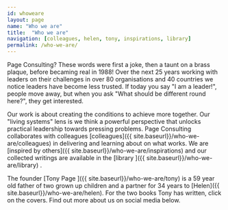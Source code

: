 ```yaml
---
id: whoweare
layout: page
name: "Who we are"
title:  "Who we are"
navigation: [colleagues, helen, tony, inspirations, library]
permalink: /who-we-are/
---
```


Page Consulting? These words were first a joke, then a taunt on a brass plaque, before becaming real in 1988! Over the next 25 years working with leaders on their challenges in over 80 organisations and 40 countries we notice leaders have become less trusted. If today you say "I am a leader!", people move away, but when you ask "What should be different round here?", they get interested. 

Our work is about creating the conditions to achieve more together. Our "living systems" lens is we think a powerful perspective that unlocks practical leadership towards pressing problems. Page Consulting collaborates with colleagues [colleagues]({{ site.baseurl}}/who-we-are/colleagues) in delivering and learning about on what works. We are  [inspired by others]({{ site.baseurl}}/who-we-are/inspirations) and our collected writings are available in the [library ]({{ site.baseurl}}/who-we-are/library) . 

The founder [Tony Page ]({{ site.baseurl}}/who-we-are/tony) is a 59 year old father of two grown up children and a partner for 34 years to [Helen]({{ site.baseurl}}/who-we-are/helen). For the two books Tony has written, click on the covers. Find out more about us on social media below.
